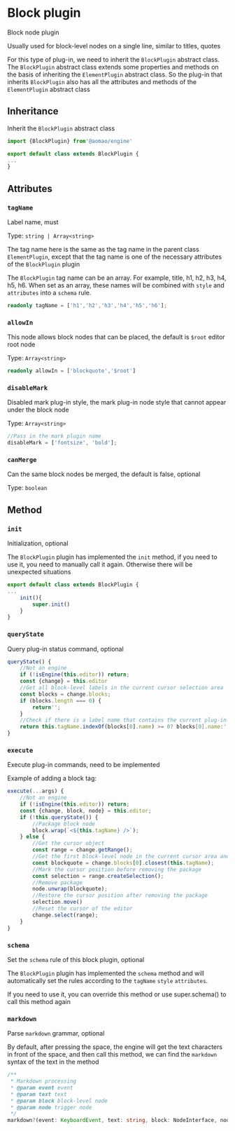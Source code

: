 # Block plugin

Block node plugin

Usually used for block-level nodes on a single line, similar to titles, quotes

For this type of plug-in, we need to inherit the `BlockPlugin` abstract class. The `BlockPlugin` abstract class extends some properties and methods on the basis of inheriting the `ElementPlugin` abstract class. So the plug-in that inherits `BlockPlugin` also has all the attributes and methods of the `ElementPlugin` abstract class

## Inheritance

Inherit the `BlockPlugin` abstract class

```ts
import {BlockPlugin} from'@aomao/engine'

export default class extends BlockPlugin {
...
}
```

## Attributes

### `tagName`

Label name, must

Type: `string | Array<string>`

The tag name here is the same as the tag name in the parent class `ElementPlugin`, except that the tag name is one of the necessary attributes of the `BlockPlugin` plugin

The `BlockPlugin` tag name can be an array. For example, title, h1, h2, h3, h4, h5, h6. When set as an array, these names will be combined with `style` and `attributes` into a `schema` rule.

```ts
readonly tagName = ['h1','h2','h3','h4','h5','h6'];
```

### `allowIn`

This node allows block nodes that can be placed, the default is `$root` editor root node

Type: `Array<string>`

```ts
readonly allowIn = ['blockquote','$root']
```

### `disableMark`

Disabled mark plug-in style, the mark plug-in node style that cannot appear under the block node

Type: `Array<string>`

```ts
//Pass in the mark plugin name
disableMark = ['fontsize', 'bold'];
```

### `canMerge`

Can the same block nodes be merged, the default is false, optional

Type: `boolean`

## Method

### `init`

Initialization, optional

The `BlockPlugin` plugin has implemented the `init` method, if you need to use it, you need to manually call it again. Otherwise there will be unexpected situations

```ts
export default class extends BlockPlugin {
...
    init(){
        super.init()
    }
}
```

### `queryState`

Query plug-in status command, optional

```ts
queryState() {
    //Not an engine
    if (!isEngine(this.editor)) return;
    const {change} = this.editor
    //Get all block-level labels in the current cursor selection area
    const blocks = change.blocks;
    if (blocks.length === 0) {
        return'';
    }
    //Check if there is a label name that contains the current plug-in settings. If there is an attribute style set, you also need to compare the attributes and styles
    return this.tagName.indexOf(blocks[0].name) >= 0? blocks[0].name:'';
}
```

### `execute`

Execute plug-in commands, need to be implemented

Example of adding a block tag:

```ts
execute(...args) {
    //Not an engine
    if (!isEngine(this.editor)) return;
    const {change, block, node} = this.editor;
    if (!this.queryState()) {
        //Package block node
        block.wrap(`<${this.tagName} />`);
    } else {
        //Get the cursor object
        const range = change.getRange();
        //Get the first block-level node in the current cursor area and look up the node with the same name as the block-level node set by the current plugin
        const blockquote = change.blocks[0].closest(this.tagName);
        //Mark the cursor position before removing the package
        const selection = range.createSelection();
        //Remove package
        node.unwrap(blockquote);
        //Restore the cursor position after removing the package
        selection.move()
        //Reset the cursor of the editor
        change.select(range);
    }
}
```

### `schema`

Set the `schema` rule of this block plugin, optional

The `BlockPlugin` plugin has implemented the `schema` method and will automatically set the rules according to the `tagName` `style` `attributes`.

If you need to use it, you can override this method or use super.schema() to call this method again

### `markdown`

Parse `markdown` grammar, optional

By default, after pressing the space, the engine will get the text characters in front of the space, and then call this method, we can find the `markdown` syntax of the text in the method

```ts
/**
 * Markdown processing
 * @param event event
 * @param text text
 * @param block block-level node
 * @param node trigger node
 */
markdown?(event: KeyboardEvent, text: string, block: NodeInterface, node: NodeInterface): boolean | void;
```
